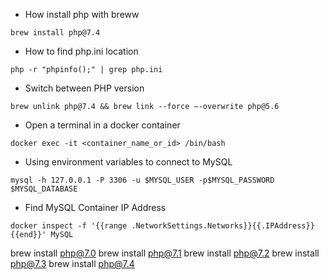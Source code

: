 - How install php with breww
```
brew install php@7.4

```
- How to find php.ini location
```
php -r "phpinfo();" | grep php.ini

```
- Switch between PHP version
```
brew unlink php@7.4 && brew link --force —-overwrite php@5.6

```
- Open a terminal in a docker container
```
docker exec -it <container_name_or_id> /bin/bash

```
- Using environment variables to connect to MySQL
```
mysql -h 127.0.0.1 -P 3306 -u $MYSQL_USER -p$MYSQL_PASSWORD $MYSQL_DATABASE
```
- Find MySQL Container IP Address
```
docker inspect -f '{{range .NetworkSettings.Networks}}{{.IPAddress}}{{end}}' MySQL
```


brew install php@7.0
brew install php@7.1
brew install php@7.2
brew install php@7.3
brew install php@7.4
